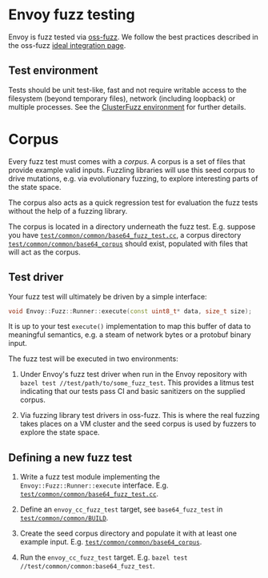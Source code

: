 # Envoy fuzz testing

Envoy is fuzz tested via [oss-fuzz](https://github.com/google/oss-fuzz). We
follow the best practices described in the oss-fuzz [ideal integration
page](https://github.com/google/oss-fuzz/blob/master/docs/ideal_integration.md).

## Test environment

Tests should be unit test-like, fast and not require writable access to the filesystem (beyond
temporary files), network (including loopback) or multiple processes. See the
[ClusterFuzz
environment](https://github.com/google/oss-fuzz/blob/master/docs/fuzzer_environment.md)
for further details.

# Corpus

Every fuzz test must comes with a *corpus*. A corpus is a set of files that
provide example valid inputs. Fuzzling libraries will use this seed corpus to
drive mutations, e.g. via evolutionary fuzzing, to explore interesting parts of
the state space.

The corpus also acts as a quick regression test for evaluation the fuzz tests
without the help of a fuzzing library.

The corpus is located in a directory underneath the fuzz test. E.g. suppose you
have
[`test/common/common/base64_fuzz_test.cc`](../../test/common/common/base64_fuzz_test.cc),
a corpus directory
[`test/common/common/base64_corpus`](../../test/common/common/base64_corpus) should
exist, populated with files that will act as the corpus.

## Test driver

Your fuzz test will ultimately be driven by a simple interface:

```c++
void Envoy::Fuzz::Runner::execute(const uint8_t* data, size_t size);
```

It is up to your test `execute()` implementation to map this buffer of data to
meaningful semantics, e.g. a steam of network bytes or a protobuf binary input.

The fuzz test will be executed in two environments:

1. Under Envoy's fuzz test driver when run in the Envoy repository with
   `bazel test //test/path/to/some_fuzz_test`. This provides a litmus test
   indicating that our tests pass CI and basic sanitizers on the supplied
   corpus.

2. Via fuzzing library test drivers in oss-fuzz. This is where the real fuzzing
   takes places on a VM cluster and the seed corpus is used by fuzzers to
   explore the state space.

## Defining a new fuzz test

1. Write a fuzz test module implementing the `Envoy::Fuzz::Runner::execute`
   interface. E.g.
   [`test/common/common/base64_fuzz_test.cc`](../../test/common/common/base64_fuzz_test.cc).

2. Define an `envoy_cc_fuzz_test` target, see `base64_fuzz_test` in
   [`test/common/common/BUILD`](../../test/common/common/BUILD).

3. Create the seed corpus directory and populate it with at least one example
   input. E.g.
   [`test/common/common/base64_corpus`](../../test/common/common/base64_corpus).

4. Run the `envoy_cc_fuzz_test` target. E.g. `bazel test
   //test/common/common:base64_fuzz_test`.
